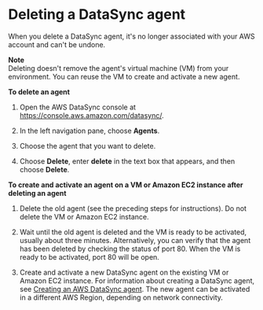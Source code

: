 # Deleting a DataSync agent<a name="deleting-agent"></a>

When you delete a DataSync agent, it's no longer associated with your AWS account and can't be undone\. 

**Note**  
Deleting doesn't remove the agent's virtual machine \(VM\) from your environment\. You can reuse the VM to create and activate a new agent\.

**To delete an agent**

1. Open the AWS DataSync console at [https://console\.aws\.amazon\.com/datasync/](https://console.aws.amazon.com/datasync/)\.

1. In the left navigation pane, choose **Agents**\.

1. Choose the agent that you want to delete\.

1. Choose **Delete**, enter **delete** in the text box that appears, and then choose **Delete**\.

**To create and activate an agent on a VM or Amazon EC2 instance after deleting an agent**

1. Delete the old agent \(see the preceding steps for instructions\)\. Do not delete the VM or Amazon EC2 instance\.

1. Wait until the old agent is deleted and the VM is ready to be activated, usually about three minutes\. Alternatively, you can verify that the agent has been deleted by checking the status of port 80\. When the VM is ready to be activated, port 80 will be open\.

1. Create and activate a new DataSync agent on the existing VM or Amazon EC2 instance\. For information about creating a DataSync agent, see [Creating an AWS DataSync agent](activating-agent.md)\. The new agent can be activated in a different AWS Region, depending on network connectivity\. 

